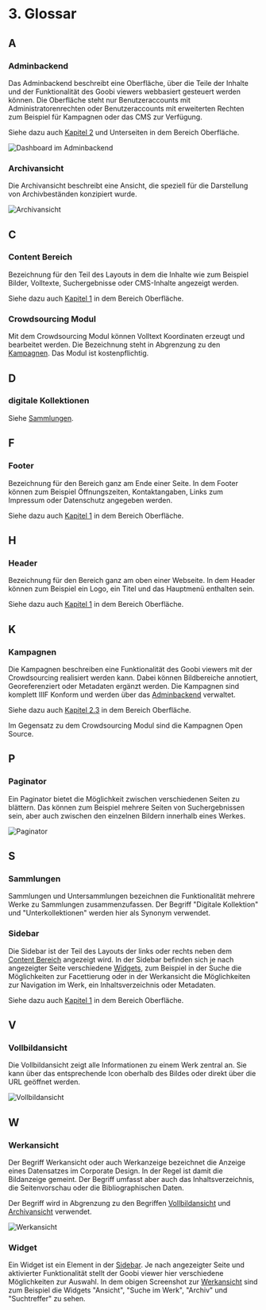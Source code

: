 # 3. Glossar

## A

### Adminbackend

Das Adminbackend beschreibt eine Oberfläche, über die Teile der Inhalte und der Funktionalität des Goobi viewers webbasiert gesteuert werden können. Die Oberfläche steht nur Benutzeraccounts mit Administratorenrechten oder Benutzeraccounts mit erweiterten Rechten zum Beispiel für Kampagnen oder das CMS zur Verfügung.

Siehe dazu auch [Kapitel 2](../ui/2/) und Unterseiten in dem Bereich Oberfläche.

![Dashboard im Adminbackend](../.gitbook/assets/5.1_de_dashboard.png)

### Archivansicht

Die Archivansicht beschreibt eine Ansicht, die speziell für die Darstellung von Archivbeständen konzipiert wurde.

![Archivansicht](../.gitbook/assets/misc_3_a_1.png)

## C

### Content Bereich

Bezeichnung für den Teil des Layouts in dem die Inhalte wie zum Beispiel Bilder, Volltexte, Suchergebnisse oder CMS-Inhalte angezeigt werden. 

Siehe dazu auch [Kapitel 1](../ui/1.md) in dem Bereich Oberfläche.

### Crowdsourcing Modul

Mit dem Crowdsourcing Modul können Volltext Koordinaten erzeugt und bearbeitet werden. Die Bezeichnung steht in Abgrenzung zu den [Kampagnen](3.md#kampagnen). Das Modul ist kostenpflichtig.

## D

### digitale Kollektionen

Siehe [Sammlungen](3.md#sammlungen).

## F

### Footer

Bezeichnung für den Bereich ganz am Ende einer Seite. In dem Footer können zum Beispiel Öffnungszeiten, Kontaktangaben, Links zum Impressum oder Datenschutz angegeben werden.

Siehe dazu auch [Kapitel 1](../ui/1.md) in dem Bereich Oberfläche.

## H

### Header

Bezeichnung für den Bereich ganz am oben einer Webseite. In dem Header können zum Beispiel ein Logo, ein Titel und das Hauptmenü enthalten sein.

Siehe dazu auch [Kapitel 1](../ui/1.md) in dem Bereich Oberfläche.

## K

### Kampagnen

Die Kampagnen beschreiben eine Funktionalität des Goobi viewers mit der Crowdsourcing realisiert werden kann. Dabei können Bildbereiche annotiert, Georeferenziert oder Metadaten ergänzt werden. Die Kampagnen sind komplett IIIF Konform und werden über das [Adminbackend](3.md#adminbackend) verwaltet. 

Siehe dazu auch [Kapitel 2.3](../ui/2/3/) in dem Bereich Oberfläche.

Im Gegensatz zu dem Crowdsourcing Modul sind die Kampagnen Open Source.

## P

### Paginator

Ein Paginator bietet die Möglichkeit zwischen verschiedenen Seiten zu blättern. Das können zum Beispiel mehrere Seiten von Suchergebnissen sein, aber auch zwischen den einzelnen Bildern innerhalb eines Werkes.

![Paginator](../.gitbook/assets/misc_3_p_1.png)

## S

### Sammlungen

Sammlungen und Untersammlungen bezeichnen die Funktionalität mehrere Werke zu Sammlungen zusammenzufassen. Der Begriff "Digitale Kollektion" und "Unterkollektionen" werden hier als Synonym verwendet.

### Sidebar

Die Sidebar ist der Teil des Layouts der links oder rechts neben dem [Content Bereich](3.md#content-bereich) angezeigt wird. In der Sidebar befinden sich je nach angezeigter Seite verschiedene [Widgets](3.md#widget), zum Beispiel in der Suche die Möglichkeiten zur Facettierung oder in der Werkansicht die Möglichkeiten zur Navigation im Werk, ein Inhaltsverzeichnis oder Metadaten.

Siehe dazu auch [Kapitel 1](../ui/1.md) in dem Bereich Oberfläche.

## V

### Vollbildansicht

Die Vollbildansicht zeigt alle Informationen zu einem Werk zentral an. Sie kann über das entsprechende Icon oberhalb des Bildes oder direkt über die URL geöffnet werden.

![Vollbildansicht](../.gitbook/assets/misc_3_v_1.png)

## W

### Werkansicht

Der Begriff Werkansicht oder auch Werkanzeige bezeichnet die Anzeige eines Datensatzes im Corporate Design. In der Regel ist damit die Bildanzeige gemeint. Der Begriff umfasst aber auch das Inhaltsverzeichnis, die Seitenvorschau oder die Bibliographischen Daten.

Der Begriff wird in Abgrenzung zu den Begriffen [Vollbildansicht](3.md#vollbildansicht) und [Archivansicht](3.md#archivansicht) verwendet.

![Werkansicht](../.gitbook/assets/misc_3_w_1.png)

### Widget

Ein Widget ist ein Element in der [Sidebar](3.md#sidebar). Je nach angezeigter Seite und aktivierter Funktionalität stellt der Goobi viewer hier verschiedene Möglichkeiten zur Auswahl. In dem obigen Screenshot zur [Werkansicht](3.md#werksansicht) sind zum Beispiel die Widgets "Ansicht", "Suche im Werk", "Archiv" und "Suchtreffer" zu sehen.

